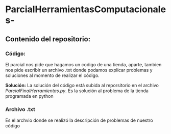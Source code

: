 # ParcialHerramientasComputacionales-
## Contenido del repositorio:

### Código:
El parcial nos pide que hagamos un codigo de una tienda, aparte, tambien nos pide escribir un archivo .txt donde podamos explicar problemas y soluciones al momento de realizar el código.

**Solución:** La solución del código está subida al reporsitorio en el archivo _ParcialFinalHerramientas.py_. Es la solución al problema de la tienda programada en python


### Archivo .txt
Es el archvio donde se realizó la descripción de problemas de nuestro código




